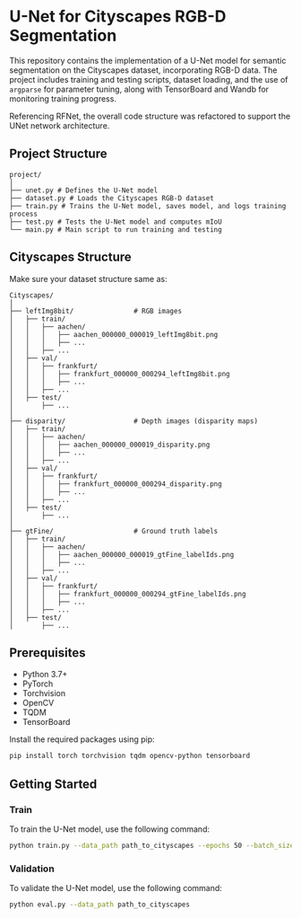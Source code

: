 # U-Net for Cityscapes RGB-D Segmentation

This repository contains the implementation of a U-Net model for semantic segmentation on the Cityscapes dataset, incorporating RGB-D data. The project includes training and testing scripts, dataset loading, and the use of `argparse` for parameter tuning, along with TensorBoard and Wandb for monitoring training progress.

Referencing RFNet, the overall code structure was refactored to support the UNet network architecture.

## Project Structure

```
project/
│
├── unet.py # Defines the U-Net model
├── dataset.py # Loads the Cityscapes RGB-D dataset
├── train.py # Trains the U-Net model, saves model, and logs training process
├── test.py # Tests the U-Net model and computes mIoU
└── main.py # Main script to run training and testing
```

## Cityscapes Structure
Make sure your dataset structure same as:
```
Cityscapes/
│
├── leftImg8bit/               # RGB images
│   ├── train/
│   │   ├── aachen/
│   │   │   ├── aachen_000000_000019_leftImg8bit.png
│   │   │   ├── ...
│   │   ├── ...
│   ├── val/
│   │   ├── frankfurt/
│   │   │   ├── frankfurt_000000_000294_leftImg8bit.png
│   │   │   ├── ...
│   │   ├── ...
│   ├── test/
│       ├── ...
│
├── disparity/                 # Depth images (disparity maps)
│   ├── train/
│   │   ├── aachen/
│   │   │   ├── aachen_000000_000019_disparity.png
│   │   │   ├── ...
│   │   ├── ...
│   ├── val/
│   │   ├── frankfurt/
│   │   │   ├── frankfurt_000000_000294_disparity.png
│   │   │   ├── ...
│   │   ├── ...
│   ├── test/
│       ├── ...
│
├── gtFine/                    # Ground truth labels
│   ├── train/
│   │   ├── aachen/
│   │   │   ├── aachen_000000_000019_gtFine_labelIds.png
│   │   │   ├── ...
│   │   ├── ...
│   ├── val/
│   │   ├── frankfurt/
│   │   │   ├── frankfurt_000000_000294_gtFine_labelIds.png
│   │   │   ├── ...
│   │   ├── ...
│   ├── test/
│       ├── ...
```

## Prerequisites

- Python 3.7+
- PyTorch
- Torchvision
- OpenCV
- TQDM
- TensorBoard

Install the required packages using pip:
```bash
pip install torch torchvision tqdm opencv-python tensorboard
```


## Getting Started
### Train
To train the U-Net model, use the following command:
```bash
python train.py --data_path path_to_cityscapes --epochs 50 --batch_size 4 --lr 1e-4
```

### Validation
To validate the U-Net model, use the following command:
```bash
python eval.py --data_path path_to_cityscapes
```
